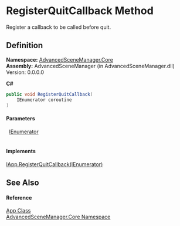 # RegisterQuitCallback Method


Register a callback to be called before quit.



## Definition
**Namespace:** <a href="N_AdvancedSceneManager_Core">AdvancedSceneManager.Core</a>  
**Assembly:** AdvancedSceneManager (in AdvancedSceneManager.dll) Version: 0.0.0.0

**C#**
``` C#
public void RegisterQuitCallback(
	IEnumerator coroutine
)
```



#### Parameters
<dl><dt>  <a href="https://learn.microsoft.com/dotnet/api/system.collections.ienumerator" target="_blank" rel="noopener noreferrer">IEnumerator</a></dt><dd> </dd></dl>

#### Implements
<a href="M_AdvancedSceneManager_DependencyInjection_IApp_RegisterQuitCallback">IApp.RegisterQuitCallback(IEnumerator)</a>  


## See Also


#### Reference
<a href="T_AdvancedSceneManager_Core_App">App Class</a>  
<a href="N_AdvancedSceneManager_Core">AdvancedSceneManager.Core Namespace</a>  
